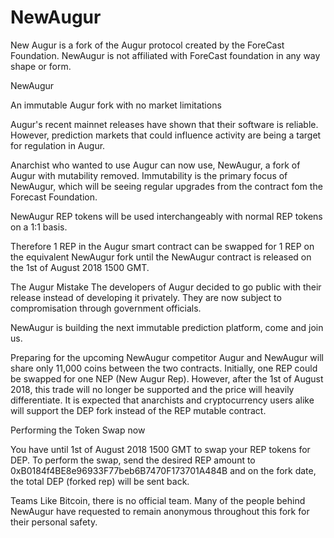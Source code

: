 # NewAugur

New Augur is a fork of the Augur protocol created by the ForeCast Foundation. NewAugur is not affiliated with ForeCast foundation in any way shape or form.

NewAugur

An immutable Augur fork with no market limitations

Augur's recent mainnet releases have shown that their software is reliable. However, prediction markets that could influence activity are being a target for regulation in Augur.

Anarchist who wanted to use Augur can now use, NewAugur, a fork of Augur with mutability removed. Immutability is the primary focus of NewAugur, which will be seeing regular upgrades from the contract fom the Forecast Foundation.

NewAugur REP tokens will be used interchangeably with normal REP tokens on a 1:1 basis.

Therefore 1 REP in the Augur smart contract can be swapped for 1 REP on the equivalent NewAugur fork until the NewAugur contract is released on the 1st of August 2018 1500 GMT.


The Augur Mistake
The developers of Augur decided to go public with their release instead of developing it privately. They are now subject to compromisation through government officials.

NewAugur is building the next immutable prediction platform, come and join us.

Preparing for the upcoming NewAugur competitor
Augur and NewAugur will share only 11,000 coins between the two contracts. Initially, one REP could be swapped for one NEP (New Augur Rep). However, after the 1st of August 2018, this trade will no longer be supported and the price will heavily differentiate. It is expected that anarchists and cryptocurrency users alike will support the DEP fork instead of the REP mutable contract.

Performing the Token Swap now

You have until 1st of August 2018 1500 GMT to swap your REP tokens for DEP.
To perform the swap, send the desired REP amount to 0xB0184f4BE8e96933F77beb6B7470F173701A484B and on the fork date, the total DEP (forked rep) will be sent back.


Teams
Like Bitcoin, there is no official team. Many of the people behind NewAugur have requested to remain anonymous throughout this fork for their personal safety.
